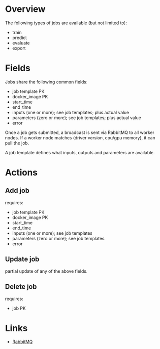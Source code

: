 # Overview

The following types of jobs are available (but not limited to):

* train
* predict
* evaluate
* export


# Fields

Jobs share the following common fields:

* job template PK
* docker_image PK
* start_time
* end_time
* inputs (one or more); see job templates; plus actual value
* parameters (zero or more); see job templates; plus actual value
* error

Once a job gets submitted, a broadcast is sent via RabbitMQ to all worker nodes.
If a worker node matches (driver version, cpu/gpu memory), it can pull the job.

A job template defines what inputs, outputs and parameters are available.


# Actions

## Add job

requires:

  * job template PK
  * docker_image PK
  * start_time
  * end_time
  * inputs (one or more); see job templates
  * parameters (zero or more); see job templates
  * error

## Update job

partial update of any of the above fields.


## Delete job

requires:

  * job PK


# Links

* [RabbitMQ](https://www.rabbitmq.com/)

